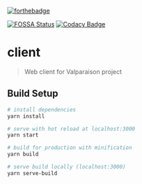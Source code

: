 [![forthebadge](https://forthebadge.com/images/badges/powered-by-electricity.svg)](https://forthebadge.com)

[![FOSSA Status](https://app.fossa.io/api/projects/git%2Bgithub.com%2FOrt-Maximax%2Flpp-valparaiso-front.svg?type=shield)](https://app.fossa.io/projects/git%2Bgithub.com%2FOrt-Maximax%2Flpp-valparaiso-front?ref=badge_shield) [![Codacy Badge](https://api.codacy.com/project/badge/Grade/add09b5c9e3b4e03a6fdd9a5ec02c072)](https://www.codacy.com/app/EISAWESOME/lpp-valparaiso-front?utm_source=github.com&amp;utm_medium=referral&amp;utm_content=Ort-Maximax/lpp-valparaiso-front&amp;utm_campaign=Badge_Grade)

# client

> Web client for Valparaison project

## Build Setup

``` bash
# install dependencies
yarn install

# serve with hot reload at localhost:3000
yarn start

# build for production with minification
yarn build

# serve build locally (localhost:3000)
yarn serve-build

```


